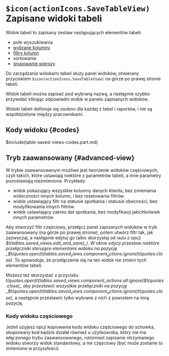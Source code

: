 # `$icon(actionIcons.SaveTableView)` Zapisane widoki tabeli

Widok tabeli to zapisany zestaw następujących elementów tabeli:

- pole wyszukiwania
- [wybrane kolumny](table-columns)
- [filtry kolumn](table-filtering)
- sortowanie
- [grupowanie wierszy](table-grouping)

Do zarządzania widokami tabeli służy panel widoków, otwierany przyciskiem
`$icon(actionIcons.SaveTableView)` na górze po prawej stronie tabeli.

Widok tabeli można zapisać pod wybraną nazwą, a następnie szybko przywołać klikając odpowiedni widok
w panelu zapisanych widoków.

Widoki tabeli definiuje się osobno dla każdej z tabel i raportów, i nie są współdzielone między
pracownikami.

## Kody widoku {#codes}

$include(table-saved-views-codes.part.md)

## Tryb zaawansowany {#advanced-view}

W trybie zaawansowanym możliwe jest tworzenie widoków częściowych, czyli takich, które ustawiają
niektóre z parametrów tabeli, a inne parametry pozostawiają niezmienione. Przykłady:

- widok pokazujący wszystkie kolumny danych klienta, bez zmieniania widoczności innych kolumn, i bez
  resetowania filtrów.
- widok ustawiający filtr na statusie spotkania i statusie obecności, bez modyfikowania innych filtrów.
- widok ustawiający zakres dat spotkania, bez modyfikacji jakichkolwiek innych parametrów.

Aby stworzyć filtr częściowy, przełącz panel zapisanych widoków w tryb zaawansowany (na górze po prawej stronie),
potem utwórz filtr tak, jak zazwyczaj, a następnie edytuj go (albo skorzystaj od
razu z opcji _$t(tables.saved_views.edit_and_save)_). W oknie edycji przestaw niektóre przełączniki
sterujące elementami widoku na pozycję _$t(quotes.open)$t(tables.saved_views.component_actions.ignore)$t(quotes.close)_.
To spowoduje, że przełączenie się na ten widok nie zmieni tych elementów tabeli.

Możesz też skorzystać z przycisku _$t(quotes.open)$t(tables.saved_views.component_actions.all.ignore)$t(quotes.close)_
aby przestawić wszystkie przełączniki na pozycję
_$t(quotes.open)$t(tables.saved_views.component_actions.ignore)$t(quotes.close)_, a następnie
przestawić tylko wybrane z nich z powrotem na inną pozycję.

### Kody widoku częściowego

Jeżeli użyjesz opcji kopiowania kodu widoku częściowego do schowka, skopiowany kod będzie działał również
u użytkownika, który nie ma włączonego trybu zaawansowanego, natomiast zapisanie otrzymanego widoku
stworzy widok standardowy, a nie częściowy (być może zostanie to zmienione w przyszłości).
